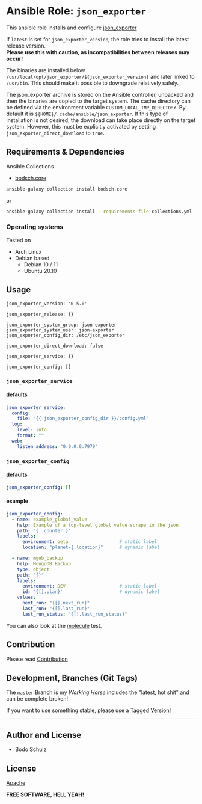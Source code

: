
# Ansible Role:  `json_exporter`

This ansible role installs and configure [json_exporter](https://github.com/prometheus-community/json_exporter)


If `latest` is set for `json_exporter_version`, the role tries to install the latest release version.  
**Please use this with caution, as incompatibilities between releases may occur!**

The binaries are installed below `/usr/local/opt/json_exporter/${json_exporter_version}` and later linked to `/usr/bin`. 
This should make it possible to downgrade relatively safely.

The json_exporter archive is stored on the Ansible controller, unpacked and then the binaries are copied to the target system.
The cache directory can be defined via the environment variable `CUSTOM_LOCAL_TMP_DIRECTORY`. 
By default it is `${HOME}/.cache/ansible/json_exporter`.
If this type of installation is not desired, the download can take place directly on the target system. 
However, this must be explicitly activated by setting `json_exporter_direct_download` to `true`.


## Requirements & Dependencies

Ansible Collections

- [bodsch.core](https://github.com/bodsch/ansible-collection-core)

```bash
ansible-galaxy collection install bodsch.core
```
or
```bash
ansible-galaxy collection install --requirements-file collections.yml
```


### Operating systems

Tested on

* Arch Linux
* Debian based
    - Debian 10 / 11
    - Ubuntu 20.10

## Usage

```
json_exporter_version: '0.5.0'

json_exporter_release: {}

json_exporter_system_group: json-exporter
json_exporter_system_user: json-exporter
json_exporter_config_dir: /etc/json_exporter

json_exporter_direct_download: false

json_exporter_service: {}

json_exporter_config: []
```

### `json_exporter_service`

#### defaults

```yaml
json_exporter_service:
  config:
    file: "{{ json_exporter_config_dir }}/config.yml"
  log:
    level: info
    format: ""
  web:
    listen_address: "0.0.0.0:7979"
```


### `json_exporter_config`

#### defaults

```yaml
json_exporter_config: []
```

#### example

```yaml
json_exporter_config:
  - name: example_global_value
    help: Example of a top-level global value scrape in the json
    path: "{ .counter }"
    labels:
      environment: beta                   # static label
      location: "planet-{.location}"      # dynamic label

  - name: mgob_backup
    help: MongoDB Backup
    type: object
    path: "{}"
    labels:
      environment: DEV                    # static label
      id: '{[].plan}'                     # dynamic label
    values:
      next_run: "{[].next_run}"
      last_run: "{[].last_run}"
      last_run_status: "{[].last_run_status}"
```


You can also look at the [molecule](molecule/default/group_vars/all) test.


## Contribution

Please read [Contribution](CONTRIBUTING.md)

## Development,  Branches (Git Tags)

The `master` Branch is my *Working Horse* includes the "latest, hot shit" and can be complete broken!

If you want to use something stable, please use a [Tagged Version](https://github.com/bodsch/ansible-json-exporter/tags)!

---

## Author and License

- Bodo Schulz

## License

[Apache](LICENSE)

**FREE SOFTWARE, HELL YEAH!**

